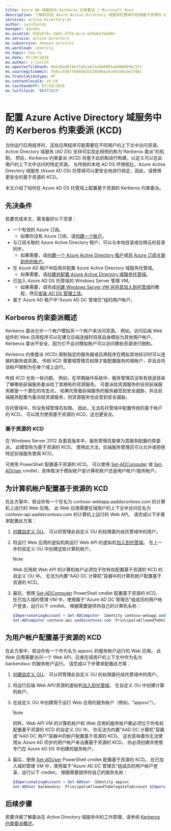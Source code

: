 ```yaml
---
title: Azure AD 域服务的 Kerberos 约束委派 | Microsoft Docs
description: 了解如何在 Azure Active Directory 域服务托管域中启用基于资源的 Kerberos 约束委派 (KCD)。
services: active-directory-ds
author: iainfoulds
manager: daveba
ms.assetid: 938a5fbc-2dd1-4759-bcce-628a6e19ab9d
ms.service: active-directory
ms.subservice: domain-services
ms.workload: identity
ms.topic: how-to
ms.date: 07/20/2020
ms.author: v-junlch
ms.openlocfilehash: 0eb18ad074b37ab1adc5a8e8965e6d80603611fc
ms.sourcegitcommit: fe9ccd3bffde0dd2b528b98a24c6b3a8cbe370bc
ms.translationtype: HT
ms.contentlocale: zh-CN
ms.lasthandoff: 07/20/2020
ms.locfileid: "86472553"
---
```

# <a name="configure-kerberos-constrained-delegation-kcd-in-azure-active-directory-domain-services"></a>配置 Azure Active Directory 域服务中的 Kerberos 约束委派 (KCD)

当你运行应用程序时，这些应用程序可能需要在不同用户的上下文中访问资源。 Active Directory 域服务 (AD DS) 支持可实现此用例的称为“Kerberos 委派”的机制。 然后，Kerberos 约束委派 (KCD) 将基于此机制进行构建，以定义可以在此用户的上下文中访问的特定资源。 与传统的本地 AD DS 环境相比，Azure Active Directory 域服务 (Azure AD DS) 托管域可以更安全地进行锁定，因此，请使用更安全的基于资源的 KCD。

本文介绍了如何在 Azure AD DS 托管域上配置基于资源的 Kerberos 约束委派。

## <a name="prerequisites"></a>先决条件

若要完成本文，需准备好以下资源：

* 一个有效的 Azure 订阅。
    * 如果你没有 Azure 订阅，请[创建一个帐户](https://www.azure.cn/pricing/1rmb-trial)。
* 与订阅关联的 Azure Active Directory 租户，可以与本地目录或仅限云的目录同步。
    * 如果需要，请[创建一个 Azure Active Directory 租户][create-azure-ad-tenant]或[将 Azure 订阅关联到你的帐户][associate-azure-ad-tenant]。
* 在 Azure AD 租户中启用并配置 Azure Active Directory 域服务托管域。
    * 如果需要，请[创建并配置 Azure Active Directory 域服务托管域][create-azure-ad-ds-instance]。
* 已加入 Azure AD DS 托管域的 Windows Server 管理 VM。
    * 如果需要，请完成[创建 Windows Server VM 并将其加入到托管域][create-join-windows-vm]的教程，然后[安装 AD DS 管理工具][tutorial-create-management-vm]。
* 属于 Azure AD 租户中“Azure AD DC 管理员”组的用户帐户。

## <a name="kerberos-constrained-delegation-overview"></a>Kerberos 约束委派概述

Kerberos 委派允许一个帐户模拟另一个帐户来访问资源。 例如，访问后端 Web 组件的 Web 应用程序可以在建立后端连接时将其自身模拟为其他用户帐户。 Kerberos 委派不安全，因为它不会对模拟帐户可以访问哪些资源进行限制。

Kerberos 约束委派 (KCD) 限制指定的服务器或应用程序在模拟其他标识时可以连接的服务或资源。 传统 KCD 需要域管理员权限才能配置服务的域帐户，并且会将该帐户限制为在单个域上运行。

传统 KCD 也有一些问题。 例如，在早期操作系统中，服务管理员没有有效途径来了解哪些前端服务委派给了其拥有的资源服务。 可委派给资源服务的任何前端服务都是一个潜在的攻击点。 如果托管着前端服务的服务器受到安全威胁，并且前端服务配置为委派给资源服务，则资源服务也会受到安全威胁。

在托管域中，你没有域管理员权限。 因此，无法在托管域中配置传统的基于帐户的 KCD。 可以改为使用基于资源的 KCD，这也更安全。

### <a name="resource-based-kcd"></a>基于资源的 KCD

在 Windows Server 2012 及更高版本中，服务管理员能够为其服务配置约束委派。 此模型称为基于资源的 KCD。 使用此方法，后端服务管理员可以允许或拒绝特定前端服务使用 KCD。

可使用 PowerShell 配置基于资源的 KCD。 可以使用 [Set-ADComputer][Set-ADComputer] 或 [Set-ADUser][Set-ADUser] cmdlet，具体取决于模拟帐户是计算机帐户还是用户帐户/服务帐户。

## <a name="configure-resource-based-kcd-for-a-computer-account"></a>为计算机帐户配置基于资源的 KCD

在此方案中，假设你有一个在名为 contoso-webapp.aaddscontoso.com 的计算机上运行的 Web 应用。 此 Web 应用需要在域用户的上下文中访问在名为 contoso-api.aaddscontoso.com 的计算机上运行的 Web API。 请完成以下步骤来配置此方案：

1. [创建自定义 OU](create-ou.md)。 可以将管理此自定义 OU 的权限委托给托管域中的用户。
1. 将运行 Web 应用的虚拟机和运行 Web API 的虚拟机[加入到托管域][create-join-windows-vm]。 在上一步的自定义 OU 中创建这些计算机帐户。

    > [!NOTE]
    > Web 应用和 Web API 的计算机帐户必须位于你有权配置基于资源的 KCD 的自定义 OU 中。 无法为内置“AAD DC 计算机”容器中的计算机帐户配置基于资源的 KCD。

1. 最后，使用 [Set-ADComputer][Set-ADComputer] PowerShell cmdlet 配置基于资源的 KCD。 在已加入域的管理 VM 中，使用属于“Azure AD DC 管理员”组成员的用户帐户登录，运行以下 cmdlet。 根据需要提供你自己的计算机名称：
    
    ```powershell
    $ImpersonatingAccount = Get-ADComputer -Identity contoso-webapp.aaddscontoso.com
    Set-ADComputer contoso-api.aaddscontoso.com -PrincipalsAllowedToDelegateToAccount $ImpersonatingAccount
    ```

## <a name="configure-resource-based-kcd-for-a-user-account"></a>为用户帐户配置基于资源的 KCD

在此方案中，假设你有一个作为名为 appsvc 的服务帐户运行的 Web 应用。 此 Web 应用需要访问一个 Web API，后者在域用户的上下文中作为名为 backendsvc 的服务帐户运行。 请完成以下步骤来配置此方案：

1. [创建自定义 OU](create-ou.md)。 可以将管理此自定义 OU 的权限委托给托管域中的用户。
1. 将运行后端 Web API/资源的虚拟机[加入到托管域][create-join-windows-vm]。 在自定义 OU 中创建计算机帐户。
1. 在自定义 OU 中创建用于运行 Web 应用的服务帐户（例如，“appsvc”）。

    > [!NOTE]
    > 同样，Web API VM 的计算机帐户和 Web 应用的服务帐户都必须位于你有权配置基于资源的 KCD 的自定义 OU 中。 你无法为内置“AAD DC 计算机”容器或“AAD DC 用户”容器中的帐户配置基于资源的 KCD。  这也意味着你无法使用从 Azure AD 同步的用户帐户来设置基于资源的 KCD。 你必须创建并使用专门在 Azure AD DS 中创建的服务帐户。

1. 最后，使用 [Set-ADUser][Set-ADUser] PowerShell cmdlet 配置基于资源的 KCD。 在已加入域的管理 VM 中，使用属于“Azure AD DC 管理员”组成员的用户帐户登录，运行以下 cmdlet。 根据需要提供你自己的服务名称：

    ```powershell
    $ImpersonatingAccount = Get-ADUser -Identity appsvc
    Set-ADUser backendsvc -PrincipalsAllowedToDelegateToAccount $ImpersonatingAccount
    ```

## <a name="next-steps"></a>后续步骤

若要详细了解委派在 Active Directory 域服务中的工作原理，请参阅 [Kerberos 约束委派概述][kcd-technet]。

<!-- INTERNAL LINKS -->
[create-azure-ad-tenant]: ../active-directory/fundamentals/sign-up-organization.md
[associate-azure-ad-tenant]: ../active-directory/fundamentals/active-directory-how-subscriptions-associated-directory.md
[create-azure-ad-ds-instance]: tutorial-create-instance.md
[create-join-windows-vm]: join-windows-vm.md
[tutorial-create-management-vm]: tutorial-create-management-vm.md
[Set-ADComputer]: https://docs.microsoft.com/powershell/module/addsadministration/set-adcomputer
[Set-ADUser]: https://docs.microsoft.com/powershell/module/addsadministration/set-aduser

<!-- EXTERNAL LINKS -->
[kcd-technet]: https://technet.microsoft.com/library/jj553400.aspx

